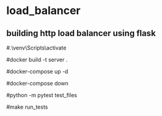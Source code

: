 # load_balancer

## building http load balancer using flask

#.\venv\Scripts\activate

#docker build -t server .

#docker-compose up -d

#docker-compose down

#python -m pytest test_files

#make run_tests
